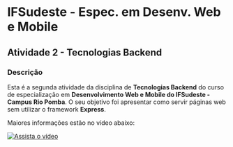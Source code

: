# IFSudeste - Espec. em Desenv. Web e Mobile 
## Atividade 2 - Tecnologias Backend

### Descrição

Esta é a segunda atividade da disciplina de **Tecnologias Backend** do curso de especialização em **Desenvolvimento Web e Mobile do IFSudeste - Campus Rio Pomba**. O seu objetivo foi apresentar como servir páginas web sem utilizar o framework **Express**.

Maiores informações estão no vídeo abaixo:

[![Assista o vídeo](http://img.youtube.com/vi/aBkZuY4po3Q/0.jpg)](https://youtu.be/aBkZuY4po3Q "IFSudeste - Espec. Des. Web e Mobile - Tecnologias Backend - Atv 1.")

